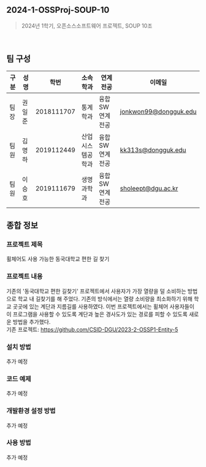## 2024-1-OSSProj-SOUP-10  
> 2024년 1학기, 오픈소스소프트웨어 프로젝트, SOUP 10조  

<br />  

## 팀 구성  

구분 | 성명 | 학번 | 소속학과 | 연계전공 | 이메일
------|-------|-------|-------|-------|-------
팀장 | 권일준 | 2018111707 | 통계학과 | 융합SW연계전공 | jonkwon99@dongguk.edu         
팀원 | 김명하 | 2019112449 | 산업시스템공학과 | 융합SW연계전공 | kk313s@dongguk.edu        
팀원 | 이승호 | 2019111679 | 생명과학과 | 융합SW연계전공 | sholeept@dgu.ac.kr    

## 종합 정보  
### 프로젝트 제목  
휠체어도 사용 가능한 동국대학교 편한 길 찾기  

### 프로젝트 내용
기존의 '동국대학교 편한 길찾기' 프로젝트에서 사용자가 가장 열량을 덜 소비하는 방법으로 학교 내 길찾기를 해 주었다. 기존의 방식에서는 열량 소비량을 최소화하기 위해 학교 곳곳에 있는 계단과 지름길를 사용하였다. 이번 프로젝트에서는 휠체어 사용자들이 이 프로그램을 사용할 수 있도록 계단과 높은 경사도가 있는 경로를 피할 수 있도록 새로운 방법을 추가했다.  
기존 프로젝트: https://github.com/CSID-DGU/2023-2-OSSP1-Entity-5  

### 설치 방법  
추가 예정  

### 코드 예제  
추가 예정  

### 개발환경 설정 방법  
추가 예정  

### 사용 방법  
추가 예정  